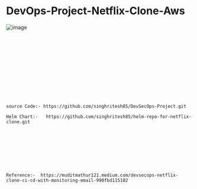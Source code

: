 # DevOps-Project-Netflix-Clone-Aws
![image](https://github.com/user-attachments/assets/8f077d3b-350e-4d22-8743-21bc877ccbfa)



<br><br/>
<br><br/>
<br><br/>
<br><br/>
<br><br/>
```
source Code:- https://github.com/singhritesh85/DevSecOps-Project.git

Helm Chart:-   https://github.com/singhritesh85/helm-repo-for-netflix-clone.git
```
<br><br/>
<br><br/>
<br><br/>
```
Reference:-  https://muditmathur121.medium.com/devsecops-netflix-clone-ci-cd-with-monitoring-email-990fbd115102
```
